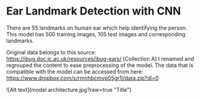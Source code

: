 # Ear Landmark Detection with CNN

There are 55 landmarks on human ear which help identifying the person. This model has 500 training images, 105 test images and corresponding landmarks.

Original data belongs to this source: https://ibug.doc.ic.ac.uk/resources/ibug-ears/ [Collection A]
I renamed and regrouped the content to ease preprocessing of the model. The data that is compatible with the model can be accessed from here: https://www.dropbox.com/s/rmnhbcmvp05gr1l/data.zip?dl=0

![Alt text](model architecture.jpg?raw=true "Title")
